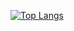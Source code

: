 [![Top Langs](https://github-readme-stats.vercel.app/api/top-langs/?username=kthedeveloper&layout=pie)](https://github.com/anuraghazra/github-readme-stats)
